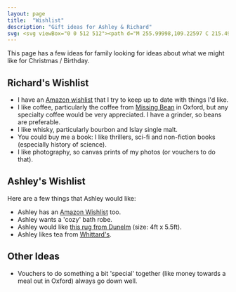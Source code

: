 ```yaml
---
layout: page
title:  "Wishlist"
description: "Gift ideas for Ashley & Richard"
svg: <svg viewBox="0 0 512 512"><path d="M 255.99998,109.22597 C 215.49728,4.475408 11.639689,20.0357 11.639689,178.45183 c 0,78.92673 62.311879,183.94891 244.360291,290.96957 182.04847,-107.02066 244.36033,-212.04284 244.36033,-290.96957 0,-157.504267 -203.63358,-174.5973083 -244.36033,-69.22586 z" /></svg>
---
```


This page has a few ideas for family looking for ideas about what we might like for Christmas / Birthday.

## Richard's Wishlist

- I have an [Amazon wishlist](https://www.amazon.co.uk/hz/wishlist/ls/2QD2WOYDBNCPQ?ref_=wl_share) that I try to keep up to date with things I'd like.
- I like coffee, particularly the coffee from [Missing Bean](https://www.themissingbean.co.uk/collections/coffee) in Oxford, but any specialty coffee would be very appreciated. I have a grinder, so beans are preferable.
- I like whisky, particularly bourbon and Islay single malt.
- You could buy me a book: I like thrillers, sci-fi and non-fiction books (especially history of science).
- I like photography, so canvas prints of my photos (or vouchers to do that).

## Ashley's Wishlist

Here are a few things that Ashley would like:

- Ashley has an [Amazon Wishlist](https://www.amazon.co.uk/hz/wishlist/ls/15QYX7Q2ET1ZR?ref_=wl_share) too.
- Ashley wants a 'cozy' bath robe.
- Ashley would like [this rug from Dunelm](https://www.dunelm.com/product/geo-metallic-rug-1000194779?colour=Peacock&defaultSkuId=30752789&rugSize=120cm+x+170cm+%284ft+x+5.5ft%29) (size: 4ft x 5.5ft).
- Ashley likes tea from [Whittard's](https://www.whittard.co.uk/).

## Other Ideas

- Vouchers to do something a bit 'special' together (like money towards a meal out in Oxford) always go down well.
